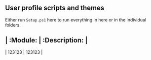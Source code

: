## User profile scripts and themes
Either run `Setup.ps1` here to run everything in here or in the individual folders.

| :Module: | :Description: |
----------------------------
| 123123 | 123123 |
